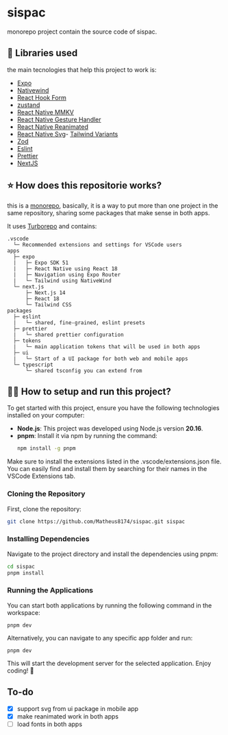 # sispac

monorepo project contain the source code of sispac.

## 💎 Libraries used

the main tecnologies that help this project to work is:

- [Expo](https://docs.expo.io/)
- [Nativewind](https://www.nativewind.dev/v4/overview)
- [React Hook Form](https://react-hook-form.com/)
- [zustand](https://github.com/pmndrs/zustand)
- [React Native MMKV](https://github.com/mrousavy/react-native-mmkv)
- [React Native Gesture Handler](https://docs.swmansion.com/react-native-gesture-handler/docs/)
- [React Native Reanimated](https://docs.swmansion.com/react-native-reanimated/docs/)
- [React Native Svg](https://github.com/software-mansion/react-native-svg)- [Tailwind Variants](https://www.tailwind-variants.org/)
- [Zod](https://zod.dev/)
- [Eslint](https://eslint.org)
- [Prettier](https://prettier.io)
- [NextJS](https://nextjs.org)

## ⭐ How does this repositorie works?

this is a [monorepo](https://monorepo.tools), basically, it is a way to put more than one project in the same repository, sharing some packages that make sense in both apps.

It uses [Turborepo](https://turborepo.org) and contains:

```text
.vscode
  └─ Recommended extensions and settings for VSCode users
apps
  ├─ expo
  |   ├─ Expo SDK 51
  |   ├─ React Native using React 18
  |   ├─ Navigation using Expo Router
  |   └─ Tailwind using NativeWind
  └─ next.js
      ├─ Next.js 14
      ├─ React 18
      └─ Tailwind CSS
packages
  ├─ eslint
  |   └─ shared, fine-grained, eslint presets
  ├─ prettier
  |   └─ shared prettier configuration
  ├─ tokens
  |   └─ main application tokens that will be used in both apps
  ├─ ui
  |   └─ Start of a UI package for both web and mobile apps
  └─ typescript
      └─ shared tsconfig you can extend from
```

## 🧑‍💻 How to setup and run this project?

To get started with this project, ensure you have the following technologies installed on your computer:

- **Node.js**: This project was developed using Node.js version **20.16**.
- **pnpm**: Install it via npm by running the command:
  ```bash
  npm install -g pnpm
  ```

Make sure to install the extensions listed in the .vscode/extensions.json file. You can easily find and install them by searching for their names in the VSCode Extensions tab.

### Cloning the Repository

First, clone the repository:

```bash
git clone https://github.com/Matheus8174/sispac.git sispac
```

### Installing Dependencies

Navigate to the project directory and install the dependencies using pnpm:

```bash
cd sispac
pnpm install
```

### Running the Applications

You can start both applications by running the following command in the workspace:

```
pnpm dev
```

Alternatively, you can navigate to any specific app folder and run:

```
pnpm dev
```

This will start the development server for the selected application. Enjoy coding! 🚀

## To-do

- [x] support svg from ui package in mobile app
- [x] make reanimated work in both apps
- [ ] load fonts in both apps
